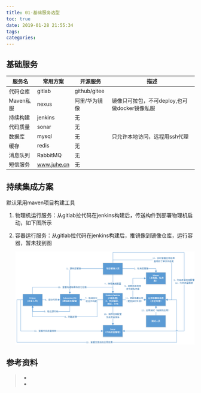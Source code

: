 ```yaml
---
title: 01-基础服务选型
toc: true
date: 2019-01-28 21:55:34
tags:
categories:
---
```




## 基础服务

| 服务名    | 常用方案    | 开源服务      | 描述                          |
| --------- | ----------- | ------------- | ----------------------------- |
| 代码仓库  | gitlab      | github/gitee  |                               |
| Maven私服 | nexus       | 阿里/华为镜像 | 镜像只可拉包，不可deploy,也可做docker镜像私服          |
| 持续构建  | jenkins     | 无            |                               |
| 代码质量  | sonar       | 无            |                               |
| 数据库    | mysql       | 无            | 只允许本地访问，远程用ssh代理 |
| 缓存      | redis       | 无            |                               |
| 消息队列  | RabbitMQ    | 无            |                               |
| 短信服务  | www.juhe.cn | 无            |                               |

## 持续集成方案
默认采用maven项目构建工具

1. 物理机运行服务：从gitlab拉代码在jenkins构建后，传送构件到部署物理机启动，如下图所示

2. 容器运行服务：从gitlab拉代码在jenkins构建后，推镜像到镜像仓库，运行容器，暂未找到图

   

   ![devops](imgs/devops.png)

   

   

   

## 参考资料
> - []()
> - []()
